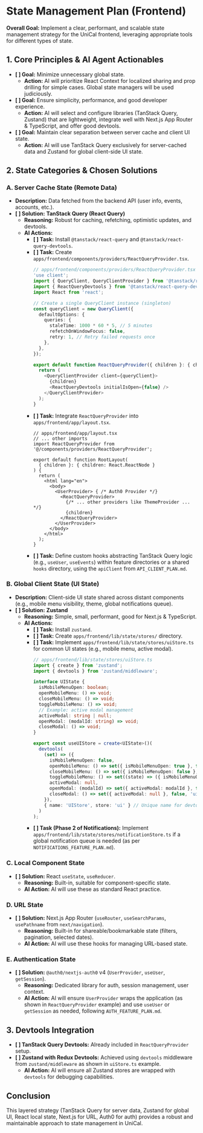 # State Management Plan (Frontend)

**Overall Goal:** Implement a clear, performant, and scalable state management strategy for the UniCal frontend, leveraging appropriate tools for different types of state.

## 1. Core Principles & AI Agent Actionables

*   **[ ] Goal:** Minimize unnecessary global state.
    *   **Action:** AI will prioritize React Context for localized sharing and prop drilling for simple cases. Global state managers will be used judiciously.
*   **[ ] Goal:** Ensure simplicity, performance, and good developer experience.
    *   **Action:** AI will select and configure libraries (TanStack Query, Zustand) that are lightweight, integrate well with Next.js App Router & TypeScript, and offer good devtools.
*   **[ ] Goal:** Maintain clear separation between server cache and client UI state.
    *   **Action:** AI will use TanStack Query exclusively for server-cached data and Zustand for global client-side UI state.

## 2. State Categories & Chosen Solutions

### A. Server Cache State (Remote Data)
*   **Description:** Data fetched from the backend API (user info, events, accounts, etc.).
*   **[ ] Solution:** **TanStack Query (React Query)**
    *   **Reasoning:** Robust for caching, refetching, optimistic updates, and devtools.
    *   **AI Actions:**
        *   **[ ] Task:** Install `@tanstack/react-query` and `@tanstack/react-query-devtools`.
        *   **[ ] Task:** Create `apps/frontend/components/providers/ReactQueryProvider.tsx`.
            ```typescript
            // apps/frontend/components/providers/ReactQueryProvider.tsx
            'use client';
            import { QueryClient, QueryClientProvider } from '@tanstack/react-query';
            import { ReactQueryDevtools } from '@tanstack/react-query-devtools';
            import React from 'react';

            // Create a single QueryClient instance (singleton)
            const queryClient = new QueryClient({
              defaultOptions: {
                queries: {
                  staleTime: 1000 * 60 * 5, // 5 minutes
                  refetchOnWindowFocus: false,
                  retry: 1, // Retry failed requests once
                },
              },
            });

            export default function ReactQueryProvider({ children }: { children: React.ReactNode }) {
              return (
                <QueryClientProvider client={queryClient}>
                  {children}
                  <ReactQueryDevtools initialIsOpen={false} />
                </QueryClientProvider>
              );
            }
            ```
        *   **[ ] Task:** Integrate `ReactQueryProvider` into `apps/frontend/app/layout.tsx`.
            ```tsx
            // apps/frontend/app/layout.tsx
            // ... other imports
            import ReactQueryProvider from '@/components/providers/ReactQueryProvider';

            export default function RootLayout(
              { children }: { children: React.ReactNode }
            ) {
              return (
                <html lang="en">
                  <body>
                    <UserProvider> { /* Auth0 Provider */}
                      <ReactQueryProvider>
                        {/* ... other providers like ThemeProvider ... */}
                        {children}
                      </ReactQueryProvider>
                    </UserProvider>
                  </body>
                </html>
              );
            }
            ```
        *   **[ ] Task:** Define custom hooks abstracting TanStack Query logic (e.g., `useUser`, `useEvents`) within feature directories or a shared `hooks` directory, using the `apiClient` from `API_CLIENT_PLAN.md`.

### B. Global Client State (UI State)
*   **Description:** Client-side UI state shared across distant components (e.g., mobile menu visibility, theme, global notifications queue).
*   **[ ] Solution:** **Zustand**
    *   **Reasoning:** Simple, small, performant, good for Next.js & TypeScript.
    *   **AI Actions:**
        *   **[ ] Task:** Install `zustand`.
        *   **[ ] Task:** Create `apps/frontend/lib/state/stores/` directory.
        *   **[ ] Task:** Implement `apps/frontend/lib/state/stores/uiStore.ts` for common UI states (e.g., mobile menu, active modal).
            ```typescript
            // apps/frontend/lib/state/stores/uiStore.ts
            import { create } from 'zustand';
            import { devtools } from 'zustand/middleware';

            interface UIState {
              isMobileMenuOpen: boolean;
              openMobileMenu: () => void;
              closeMobileMenu: () => void;
              toggleMobileMenu: () => void;
              // Example: active modal management
              activeModal: string | null;
              openModal: (modalId: string) => void;
              closeModal: () => void;
            }

            export const useUIStore = create<UIState>()(
              devtools(
                (set) => ({
                  isMobileMenuOpen: false,
                  openMobileMenu: () => set({ isMobileMenuOpen: true }, false, 'ui/openMobileMenu'),
                  closeMobileMenu: () => set({ isMobileMenuOpen: false }, false, 'ui/closeMobileMenu'),
                  toggleMobileMenu: () => set((state) => ({ isMobileMenuOpen: !state.isMobileMenuOpen }), false, 'ui/toggleMobileMenu'),
                  activeModal: null,
                  openModal: (modalId) => set({ activeModal: modalId }, false, 'ui/openModal'),
                  closeModal: () => set({ activeModal: null }, false, 'ui/closeModal'),
                }),
                { name: 'UIStore', store: 'ui' } // Unique name for devtools
              )
            );
            ```
        *   **[ ] Task (Phase 2 of Notifications):** Implement `apps/frontend/lib/state/stores/notificationStore.ts` if a global notification queue is needed (as per `NOTIFICATIONS_FEATURE_PLAN.md`).

### C. Local Component State
*   **[ ] Solution:** React `useState`, `useReducer`.
    *   **Reasoning:** Built-in, suitable for component-specific state.
    *   **AI Action:** AI will use these as standard React practice.

### D. URL State
*   **[ ] Solution:** Next.js App Router (`useRouter`, `useSearchParams`, `usePathname` from `next/navigation`).
    *   **Reasoning:** Built-in for shareable/bookmarkable state (filters, pagination, selected dates).
    *   **AI Action:** AI will use these hooks for managing URL-based state.

### E. Authentication State
*   **[ ] Solution:** `@auth0/nextjs-auth0` v4 (`UserProvider`, `useUser`, `getSession`).
    *   **Reasoning:** Dedicated library for auth, session management, user context.
    *   **AI Action:** AI will ensure `UserProvider` wraps the application (as shown in `ReactQueryProvider` example) and use `useUser` or `getSession` as needed, following `AUTH_FEATURE_PLAN.md`.

## 3. Devtools Integration

*   **[ ] TanStack Query Devtools:** Already included in `ReactQueryProvider` setup.
*   **[ ] Zustand with Redux Devtools:** Achieved using `devtools` middleware from `zustand/middleware` as shown in `uiStore.ts` example.
    *   **AI Action:** AI will ensure all Zustand stores are wrapped with `devtools` for debugging capabilities.

## Conclusion
This layered strategy (TanStack Query for server data, Zustand for global UI, React local state, Next.js for URL, Auth0 for auth) provides a robust and maintainable approach to state management in UniCal.
